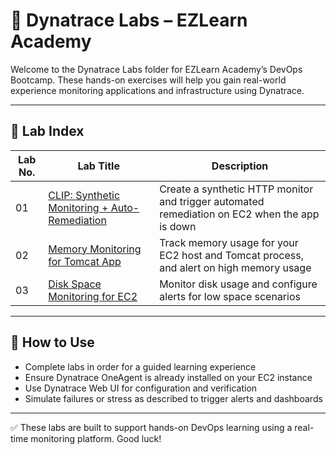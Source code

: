 # 📘 Dynatrace Labs – EZLearn Academy

Welcome to the Dynatrace Labs folder for EZLearn Academy’s DevOps Bootcamp. These hands-on exercises will help you gain real-world experience monitoring applications and infrastructure using Dynatrace.

---

## 🔗 Lab Index

| Lab No. | Lab Title                                                                 | Description                                                                                   |
| ------- | ------------------------------------------------------------------------- | --------------------------------------------------------------------------------------------- |
| 01      | [CLIP: Synthetic Monitoring + Auto-Remediation](01-dynatrace-clip-lab.md) | Create a synthetic HTTP monitor and trigger automated remediation on EC2 when the app is down |
| 02      | [Memory Monitoring for Tomcat App](02-dynatrace-memory-monitoring.md)     | Track memory usage for your EC2 host and Tomcat process, and alert on high memory usage       |
| 03      | [Disk Space Monitoring for EC2](03-dynatrace-disk-monitoring.md)          | Monitor disk usage and configure alerts for low space scenarios                               |

---

## 🧭 How to Use

* Complete labs in order for a guided learning experience
* Ensure Dynatrace OneAgent is already installed on your EC2 instance
* Use Dynatrace Web UI for configuration and verification
* Simulate failures or stress as described to trigger alerts and dashboards

---

✅ These labs are built to support hands-on DevOps learning using a real-time monitoring platform. Good luck!

